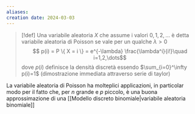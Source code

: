 ```yaml
---
aliases: 
creation date: 2024-03-03
---
```


> [!def]
> Una variabile aleatoria $X$ che assume i valori $0,1,2,\dots$ è detta variabile aleatoria di Poisson se vale per un qualche $\lambda > 0$
> $$ p(i) = P \{ X = i \} = e^{-\lambda} \frac{\lambda^i}{i!}\quad i=1,2,\dots$$
> dove $p(i)$ definisce la densità discretà essendo $\sum_{i=0}^\infty p(i)=1$ (dimostrazione immediata attraverso serie di taylor)


La variabile aleatoria di Poisson ha molteplici applicazioni, in particolar modo per il fatto che, per $n$ grande e $p$ piccolo, è una buona approssimazione di una [[Modello discreto binomiale|variabile aleatoria binomiale]]
